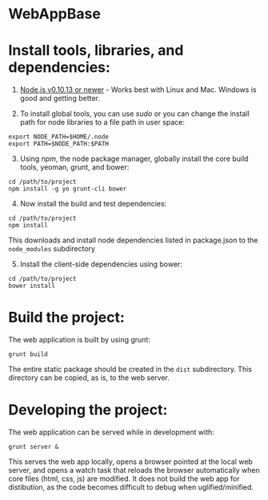 # WebAppBase

# Install tools, libraries, and dependencies:

1. [Node.js v0.10.13 or newer](http://www.nodejs.org) - Works best with Linux and Mac.  Windows is good and getting better.

2. To install global tools, you can use *sudo* or you can change the install path for node libraries to a file path in user space:
```
export NODE_PATH=$HOME/.node
export PATH=$NODE_PATH:$PATH
```

3. Using *npm*, the node package manager, globally install the core build tools, yeoman, grunt, and bower:
```
cd /path/to/project
npm install -g yo grunt-cli bower
```

4. Now install the build and test dependencies:
```
cd /path/to/project
npm install
```

This downloads and install node dependencies listed in package.json to the `node_modules` subdirectory

5. Install the client-side dependencies using bower:
```
cd /path/to/project
bower install
```

# Build the project:

The web application is built by using grunt:
```
grunt build
```

The entire static package should be created in the `dist` subdirectory.  This directory can be copied, as is, to the web server.

# Developing the project:

The web application can be served while in development with:
```
grunt server &
```

This serves the web app locally, opens a browser pointed at the local web server, and opens a watch task that reloads the browser automatically when core files (html, css, js) are modified.
It does not build the web app for distibution, as the code becomes difficult to debug when uglified/minified.
